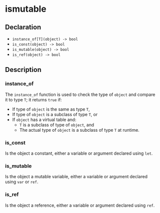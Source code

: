 # ismutable

## Declaration

 - `instance_of[T](object) -> bool`
 - `is_const(object) -> bool`
 - `is_mutable(object) -> bool`
 - `is_ref(object) -> bool`

## Description

### instance_of
The `instance_of` function is used to check the type of `object` and compare it to type `T`; it returns `true` if:
 - If type of `object` is the same as type `T`,
 - If type of `object` is a subclass of type `T`, or
 - If `object` has a virtual table and:
   - `T` is a subclass of type of `object`, and
   - The actual type of `object` is a subclass of type `T` at runtime.

### is_const
Is the object a constant, either a variable or argument declared using `let`.

### is_mutable
Is the object a mutable variable, either a variable or argument declared using `var` or `ref`.

### is_ref
Is the object a reference, either a variable or argument declared using `ref`.
